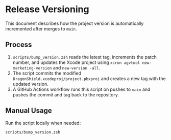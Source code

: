 # Release Versioning

This document describes how the project version is automatically incremented after merges to `main`.

## Process

1. `scripts/bump_version.zsh` reads the latest tag, increments the patch number, and updates the Xcode project using `xcrun agvtool new-marketing-version` and `new-version -all`.
2. The script commits the modified `DragonShield.xcodeproj/project.pbxproj` and creates a new tag with the updated version.
3. A GitHub Actions workflow runs this script on pushes to `main` and pushes the commit and tag back to the repository.

## Manual Usage

Run the script locally when needed:

```
scripts/bump_version.zsh
```
